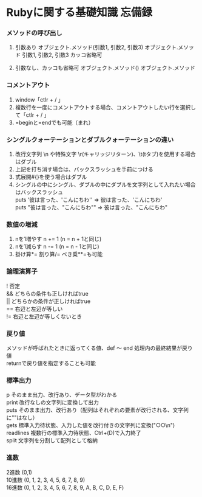 # Rubyに関する基礎知識 忘備録
### メソッドの呼び出し
1. 引数あり
オブジェクト.メソッド(引数1, 引数2, 引数3)
オブジェクト.メソッド 引数1, 引数2, 引数3 カッコ省略可

2. 引数なし、カッコも省略可
オブジェクト.メソッド()
オブジェクト.メソッド

### コメントアウト
1. window「ctlr + / 」  
2. 複数行を一度にコメントアウトする場合、コメントアウトしたい行を選択して「ctlr + / 」
3. =beginと=endでも可能（まれ）  

### シングルクォーテーションとダブルクォーテーションの違い
1. 改行文字列 \n や特殊文字 \r(キャリッジリターン)、\t(tタブ)を使用する場合はダブル
2. 上記を打ち消す場合は、バックスラッシュを手前につける    
3. 式展開#{}を使う場合はダブル  
4. シングルの中にシングル、ダブルの中にダブルを文字列として入れたい場合はバックスラッシュ  
puts '彼は言った、\'こんにちわ\'' ⇒ 彼は言った、'こんにちわ'  
puts "彼は言った、\"こんにちわ\"" ⇒ 彼は言った、"こんにちわ"  

### 数値の増減
1. nを1増やす n += 1 (n = n + 1と同じ)
2. nを1減らす n -= 1 (n = n - 1と同じ)
3.  掛け算*= 割り算/= べき乗**=も可能  

### 論理演算子
!   否定  
&&  どちらの条件も正しければtrue  
||  どちらかの条件が正しければtrue  
==  右辺と左辺が等しい  
!=  右辺と左辺が等しくないとき　　

### 戻り値  
メソッドが呼ばれたときに返ってくる値、def ～ end 処理内の最終結果が戻り値  
returnで戻り値を指定することも可能  

### 標準出力  
p そのまま出力、改行あり、データ型がわかる  
print 改行なしの文字列に変換して出力  
puts そのまま出力、改行あり（配列はそれぞれの要素が改行される、文字列に""はなし）  
gets 標準入力待状態、入力した値を改行付きの文字列に変換("○○\n")  
readlines 複数行の標準入力待状態、Ctrl+(D)で入力終了  
split 文字列を分割して配列として格納  

### 進数  
2進数   (0,1)  
10進数  (0, 1, 2, 3, 4, 5, 6, 7, 8, 9)  
16進数  (0, 1, 2, 3, 4, 5, 6, 7, 8, 9, A, B, C, D, E, F)

